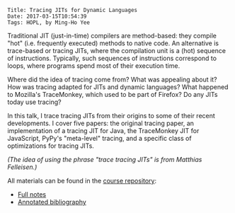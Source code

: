     Title: Tracing JITs for Dynamic Languages
    Date: 2017-03-15T10:54:39
    Tags: HOPL, by Ming-Ho Yee

<!-- more -->

Traditional JIT (just-in-time) compilers are method-based: they compile "hot"
(i.e. frequently executed) methods to native code. An alternative is trace-based
or tracing JITs, where the compilation unit is a (hot) sequence of instructions.
Typically, such sequences of instructions correspond to loops, where programs
spend most of their execution time.

Where did the idea of tracing come from? What was appealing about it? How was
tracing adapted for JITs and dynamic languages? What happened to Mozilla's
TraceMonkey, which used to be part of Firefox? Do any JITs today use tracing?

In this talk, I trace tracing JITs from their origins to some of their recent
developments. I cover five papers: the original tracing paper, an implementation
of a tracing JIT for Java, the TraceMonkey JIT for JavaScript, PyPy's
"meta-level" tracing, and a specific class of optimizations for tracing JITs.

*(The idea of using the phrase "trace tracing JITs" is from Matthias
Felleisen.)*

All materials can be found in the [course repository](https://github.com/nuprl/hopl-s2017/tree/master/tracing-jit):

  - [Full notes](https://github.com/nuprl/hopl-s2017/blob/master/tracing-jit/notes.pdf)
  - [Annotated bibliography](https://github.com/nuprl/hopl-s2017/blob/master/tracing-jit/annotated.txt)
